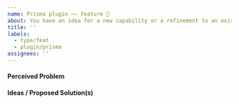 ```yaml
---
name: Prisma plugin –– Feature 🚀
about: You have an idea for a new capability or a refinement to an existing one
title: ''
labels:
  - type/feat
  - plugin/prisma
assignees: ''
---
```


<!--    Instructions                                -->
<!--                                                -->
<!-- 1. Remove sections/details you do not complete -->
<!-- 2. Add sections/details useful to you          -->

#### Perceived Problem

#### Ideas / Proposed Solution(s)
